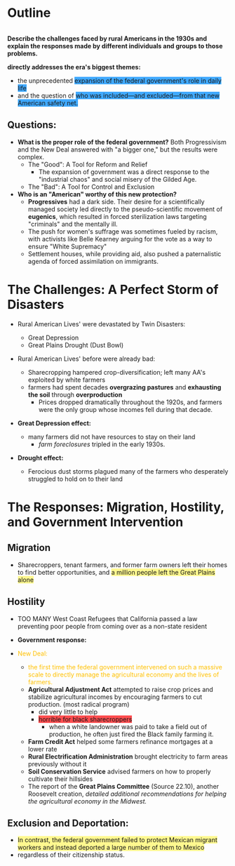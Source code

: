# Outline
```table-of-contents
```
**Describe the challenges faced by rural Americans in the 1930s and explain the responses made by different individuals and groups to those problems.**

**directly addresses the era's biggest themes:**
- the unprecedented <span style="background:#40a9ff">expansion of the federal government's role in daily life</span>
- and the question of <span style="background:#40a9ff">who was included—and excluded—from that new American safety net.</span>

## Questions:
- **What is the proper role of the federal government?** Both Progressivism and the New Deal answered with "a bigger one," but the results were complex.
	-  The "Good": A Tool for Reform and Relief
		- The expansion of government was a direct response to the "industrial chaos" and social misery of the Gilded Age.
	- The "Bad": A Tool for Control and Exclusion
- **Who is an "American" worthy of this new protection?**
	- **Progressives** had a dark side. Their desire for a scientifically managed society led directly to the pseudo-scientific movement of **eugenics**, which resulted in forced sterilization laws targeting "criminals" and the mentally ill.
	- The push for women's suffrage was sometimes fueled by racism, with activists like Belle Kearney arguing for the vote as a way to ensure "White Supremacy"
	- Settlement houses, while providing aid, also pushed a paternalistic agenda of forced assimilation on immigrants.

# The Challenges: A Perfect Storm of Disasters
- Rural American Lives' were devastated by Twin Disasters:
	- Great Depression
	- Great Plains Drought (Dust Bowl)

- Rural American Lives' before were already bad:
	- Sharecropping hampered crop-diversification; left many AA's exploited by white farmers
	- farmers had spent decades **overgrazing pastures** and **exhausting the soil** through **overproduction**
		- Prices dropped dramatically throughout the 1920s, and farmers were the only group whose incomes fell during that decade.

- **Great Depression effect:**
	- many farmers did not have resources to stay on their land
		- *farm foreclosures* tripled in the early 1930s.
- **Drought effect:**
	- Ferocious dust storms plagued many of the farmers who desperately struggled to hold on to their land

# The Responses: Migration, Hostility, and Government Intervention
## Migration
- Sharecroppers, tenant farmers, and former farm owners left their homes to find better opportunities, and <span style="background:#fff88f">a million people left the Great Plains alone </span>
## Hostility
- TOO MANY West Coast Refugees that California passed a law preventing poor people from coming over as a non-state resident

- **Government response:**
- <font color="#ffc000">New Deal:</font>
	- <font color="#ffc000"> the first time the federal government intervened on such a massive scale to directly manage the agricultural economy and the lives of farmers.</font>
	- **Agricultural Adjustment Act** attempted to raise crop prices and stabilize agricultural incomes by encouraging farmers to cut production. (most radical program)
		- did very little to help
		- <span style="background:#ff4d4f">	horrible for black sharecroppers</span>
			- when a white landowner was paid to take a field out of production, he often just fired the Black family farming it.
	- **Farm Credit Act** helped some farmers refinance mortgages at a lower rate
	- **Rural Electrification Administration** brought electricity to farm areas previously without it
	- **Soil Conservation Service** advised farmers on how to properly cultivate their hillsides
	- The report of the **Great Plains Committee** (Source 22.10), another Roosevelt creation, *detailed additional recommendations for helping the agricultural economy in the Midwest.*

## Exclusion and Deportation:
- <span style="background:#fff88f">In contrast, the federal government failed to protect Mexican migrant workers and instead deported a large number of them to Mexico</span>
- regardless of their citizenship status.



